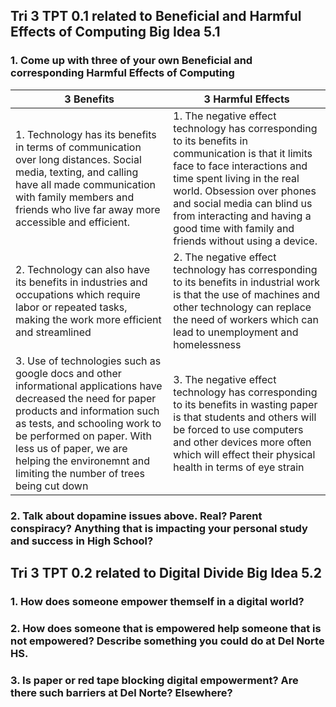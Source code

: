 ## Tri 3 TPT 0.1 related to Beneficial and Harmful Effects of Computing Big Idea 5.1

### 1. Come up with three of your own Beneficial and corresponding Harmful Effects of Computing

|  3 Benefits  | 3 Harmful Effects  |
| --- | --- |
| 1. Technology has its benefits in terms of communication over long distances. Social media, texting, and calling have all made communication with family members and friends who live far away more accessible and efficient. | 1. The negative effect technology has corresponding to its benefits in communication is that it limits face to face interactions and time spent living in the real world. Obsession over phones and social media can blind us from interacting and having a good time with family and friends without using a device. |
| 2. Technology can also have its benefits in industries and occupations which require labor or repeated tasks, making the work more efficient and streamlined | 2. The negative effect technology has corresponding to its benefits in industrial work is that the use of machines and other technology can replace the need of workers which can lead to unemployment and homelessness |
| 3. Use of technologies such as google docs and other informational applications have decreased the need for paper products and information such as tests, and schooling work to be performed on paper. With less us of paper, we are helping the environemnt and limiting the number of trees being cut down | 3. The negative effect technology has corresponding to its benefits in wasting paper is that students and others will be forced to use computers and other devices more often which will effect their physical health in terms of eye strain 

### 2. Talk about dopamine issues above. Real? Parent conspiracy? Anything that is impacting your personal study and success in High School?


## Tri 3 TPT 0.2 related to Digital Divide Big Idea 5.2

### 1. How does someone empower themself in a digital world?
### 2. How does someone that is empowered help someone that is not empowered? Describe something you could do at Del Norte HS.
### 3. Is paper or red tape blocking digital empowerment? Are there such barriers at Del Norte? Elsewhere?
